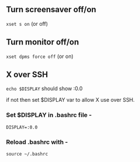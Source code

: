 ## Turn screensaver off/on

`xset s on` (or off)

## Turn monitor off/on

`xset dpms force off` (or on)

## X over SSH

`echo $DISPLAY` should show :0.0

if not then set $DISPLAY var to allow X use over SSH.

### Set $DISPLAY in .bashrc file -

`DISPLAY=:0.0`

### Reload .bashrc with -

`source ~/.bashrc`
